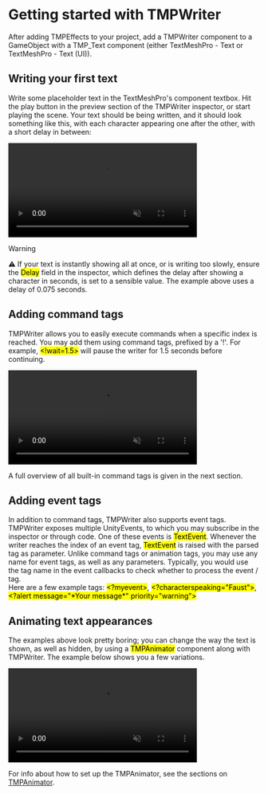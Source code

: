 <link rel="stylesheet" type="text/css" href="../styles.css">

# Getting started with TMPWriter
After adding TMPEffects to your project, add a TMPWriter component to a GameObject with a TMP_Text component (either TextMeshPro - Text or TextMeshPro - Text (UI)).

## Writing your first text
Write some placeholder text in the TextMeshPro's component textbox. Hit the play button in the preview section of the TMPWriter inspector, or start playing the scene.
Your text should be being written, and it should look something like this, with each character appearing one after the other, with a short delay in between:

<video style="min-width: 300px; max-width: 2000px; width:75%; height:auto;" src="../videos/writetextnoanim.mp4" width="320" height="240" autoplay loop muted>
  Your browser does not support the video tag.
</video>

> [!WARNING]
> :warning: If your text is instantly showing all at once, or is writing too slowly, ensure the <mark class="markstyle">Delay</mark> field in the inspector, which defines the delay after showing a character in seconds, is set to a sensible value. 
The example above uses a delay of 0.075 seconds.

## Adding command tags
TMPWriter allows you to easily execute commands when a specific index is reached. 
You may add them using command tags, prefixed by a '!'. For example, <mark class="markstyle">&lt;!wait=1.5&gt;</mark> will pause the writer for 1.5 seconds before continuing.

<video style="min-width: 300px; max-width: 2000px; width:75%; height:auto;" src="../videos/writetextnoanim2.mp4" width="320" height="240" autoplay loop muted>
  Your browser does not support the video tag.
</video>

A full overview of all built-in command tags is given in the next section.

## Adding event tags
In addition to command tags, TMPWriter also supports event tags.
TMPWriter exposes multiple UnityEvents, to which you may subscribe in the inspector or through code.
One of these events is <mark class="markstyle">TextEvent</mark>.
Whenever the writer reaches the index of an event tag, <mark class="markstyle">TextEvent</mark> is raised with the parsed tag as parameter.
Unlike command tags or animation tags, you may use any name for event tags, as well as any parameters.
Typically, you would use the tag name in the event callbacks to check whether to process the event / tag.  
Here are a few example tags: <mark class="markstyle">&lt;?myevent&gt;</mark>, <mark class="markstyle">&lt;?characterspeaking="Faust"&gt;</mark>, <mark class="markstyle">&lt;?alert message="\*Your message\*" priority="warning"&gt;</mark>

## Animating text appearances
The examples above look pretty boring; you can change the way the text is shown, as well as hidden, by using a <mark class="markstyle">TMPAnimator</mark> component along with TMPWriter.
The example below shows you a few variations.

<video style="min-width: 300px; max-width: 2000px; width:75%; height:auto;" src="../videos/writetextanimated.mp4" width="320" height="240" autoplay loop muted>
  Your browser does not support the video tag.
</video>

For info about how to set up the TMPAnimator, see the sections on [TMPAnimator](tmpanimator.md).
